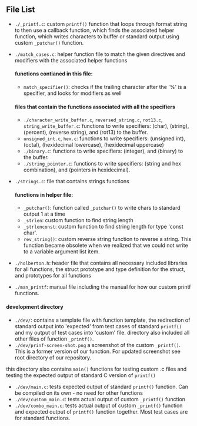 ## File List

* `./_printf.c`: custom `printf()` function that loops through format string
to then use a callback function, which finds the associated helper function,
which writes characters to buffer or standard output using custom `_putchar()`
function.
* `./match_cases.c`: helper function file to match the given directives and
modifiers with the associated helper functions

  #### functions contianed in this file:
  * `match_specifier()`: checks if the trailing character after the '%' is a
  specifier, and looks for modifiers as well

  #### files that contain the functions associated with all the specifiers
  * `./character_write_buffer.c`, `reversed_string.c`, `rot13.c`,
  `string_write_buffer.c`: functions to write specifiers: (char), (string),
  (percent), (reverse string), and (rot13) to the buffer.
  * `unsigned_int.c`, `hex.c`: functions to write specifiers: (unsigned int),
  (octal), (hexidecimal lowercase), (hexidecimal uppercase)
  * `./binary.c`: functions to write specifiers: (integer), and (binary)
  to the buffer.
  * `./string_pointer.c`: functions to write specifiers: (string and hex
  combination), and (pointers in hexidecimal).

* `./strings.c`: file that contains strings functions

  #### functions in helper file:
  * `_putchar()`: function called `_putchar()` to write chars to standard
  output 1 at a time
  * `_strlen`: custom function to find string length
  * `_strlenconst`: custom function to find string length for type 'const
  char'.
  * `rev_string()`: custom reverse string function to reverse a string.  This
  function became obsolete when we realized that we could not write to a
  variable argument list item.

* `./holberton.h`: header file that contains all necessary included libraries
for all functions, the struct prototype and type definition for the struct,
and prototypes for all functions
* `./man_printf`: manual file including the manual for how our custom printf
functions.

#### development directory

  * `./dev/`: contains a template file with function template, the redirection
  of standard output into 'expected' from test cases of standard `printf()`
  and my output of test cases into 'custom' file.  directory also included all
  other files of function `_printf()`.
  * `./dev/prinf-screen-shot.png` a screenshot of the custom `_printf()`.
  This is a former version of our function.  For updated screenshot see root
  directory of our repository.

this directory also contains `main()` functions for testing custom .c files and
testing the expected output of standard C version of `printf()`

  * `./dev/main.c`: tests expected output of standard `printf()`
  function.  Can be compiled on its own - no need for other functions
  * `./dev/custom_main.c`: tests actual output of custom `_printf()`
  function
  * `./dev/combo_main.c`: tests actual output of custom `_printf()`
  function and expected output of `printf()` function together.  Most test
  cases are for standard functions.
